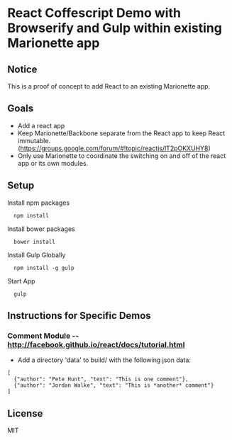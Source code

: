 React Coffescript Demo with Browserify and Gulp within existing Marionette app
==================================

## Notice
This is a proof of concept to add React to
an existing Marionette app.

## Goals
- Add a react app
- Keep Marionette/Backbone separate from the React app to keep React immutable.
  (https://groups.google.com/forum/#!topic/reactjs/lT2pOKXUHY8)
- Only use Marionette to coordinate the switching on and off
of the react app or its own modules.

## Setup

Install npm packages
```
  npm install
```

Install bower packages
```
  bower install
```

Install Gulp Globally
```
  npm install -g gulp
```

Start App
```
  gulp
```

## Instructions for Specific Demos

### Comment Module -- http://facebook.github.io/react/docs/tutorial.html
- Add a directory 'data' to build/ with the following json data:
```
[
  {"author": "Pete Hunt", "text": "This is one comment"},
  {"author": "Jordan Walke", "text": "This is *another* comment"}
]
```

## License
MIT
